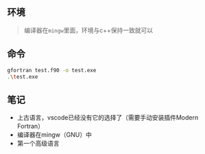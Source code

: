 ## 环境

> 编译器在`mingw`里面，环境与c++保持一致就可以


## 命令

```sh
gfortran test.f90 -o test.exe
.\test.exe
```

## 笔记

- 上古语言，vscode已经没有它的选择了（需要手动安装插件Modern Fortran）
- 编译器在mingw（GNU）中
- 第一个高级语言
